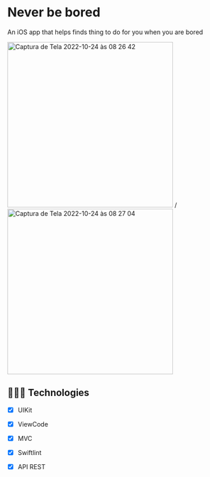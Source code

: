 
# Never be bored 

An iOS app that helps finds thing to do for you when you are bored

<img width="373" alt="Captura de Tela 2022-10-24 às 08 26 42" src="https://user-images.githubusercontent.com/82786161/197515544-84ebef39-82c3-49d2-9598-d4c256b0db04.png"> / <img width="373" alt="Captura de Tela 2022-10-24 às 08 27 04" src="https://user-images.githubusercontent.com/82786161/197515766-2b983158-40cc-4258-90c6-e8ba8fee5df3.png">


## 👩🏻‍💻 Technologies
 - [x]  UIKit
 - [x]  ViewCode
 - [x]  MVC
 - [x]  Swiftlint
 - [x]  API REST
 
